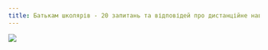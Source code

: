 ```yaml
---
title: Батькам школярів - 20 запитань та відповідей про дистанційне навчання
---
```


[![](https://eo.gov.ua/2021/01/12/batkam-shkoliariv-20-zapytan-ta-vidpovidey-pro-dystantsiyne-navchannia)](https://eo.gov.ua/2021/01/12/batkam-shkoliariv-20-zapytan-ta-vidpovidey-pro-dystantsiyne-navchannia/)
